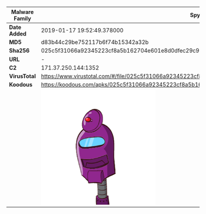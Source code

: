 | Malware Family | SpyNote                                                      |
| -------------- | ------------------------------------------------------------ |
| **Date Added** | 2019-01-17 19:52:49.378000                                                   |
| **MD5**        | d83b44c29be752117b6f74b15342a32b                             |
| **Sha256**     | 025c5f31066a92345223cf8a5b162704e601e8d0dfec29c92ef13f4c6ed39564 |
| **URL**        | -                                                            |
| **C2**         | 171.37.250.144:1352 |
| **VirusTotal** | https://www.virustotal.com/#/file/025c5f31066a92345223cf8a5b162704e601e8d0dfec29c92ef13f4c6ed39564/detection |
| **Koodous**    | https://koodous.com/apks/025c5f31066a92345223cf8a5b162704e601e8d0dfec29c92ef13f4c6ed39564 |
|                | ![](../assets/025c5f31066a92345223cf8a5b162704e601e8d0dfec29c92ef13f4c6ed39564.png) |